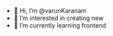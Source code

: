 - 👋 Hi, I’m @varunKaranam
- 👀 I’m interested in creating new
- 🌱 I’m currently learning frontend

<!---
varunKaranam/varunKaranam is a ✨ special ✨ repository because its `README.md` (this file) appears on your GitHub profile.
You can click the Preview link to take a look at your changes.
--->

